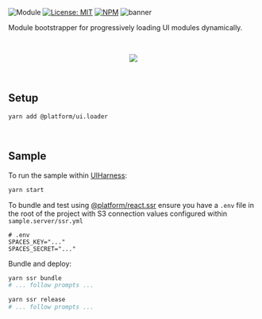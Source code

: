 ![Module](https://img.shields.io/badge/%40platform-ui.loader-%23EA4E7E.svg)
[![License: MIT](https://img.shields.io/badge/license-MIT-blue.svg)](https://opensource.org/licenses/MIT)
[![NPM](https://img.shields.io/npm/v/@platform/ui.loader.svg?colorB=blue&style=flat)](https://www.npmjs.com/package/@platform/ui.loader)
![banner](https://user-images.githubusercontent.com/185555/63812045-43f90900-c97d-11e9-9983-7fb4f85c0b01.png)

Module bootstrapper for progressively loading UI modules dynamically.

<p>&nbsp;<p>


<div style="text-align:center"><img src="https://user-images.githubusercontent.com/185555/63910765-29f22000-ca7c-11e9-9d41-ac0ef2741cf1.gif" /></div>


<p>&nbsp;<p>


## Setup

    yarn add @platform/ui.loader


<p>&nbsp;<p>

## Sample

To run the sample within [UIHarness](https://uiharness.com/): 

```bash
yarn start
```

To bundle and test using [@platform/react.ssr](../react.ssr) ensure you have a `.env` file in the root of the project with S3 connection values configured within `sample.server/ssr.yml`

```
# .env
SPACES_KEY="..."
SPACES_SECRET="..."
```

Bundle and deploy:

```bash
yarn ssr bundle
# ... follow prompts ...

yarn ssr release
# ... follow prompts ...

```


<p>&nbsp;<p>
<p>&nbsp;<p>
